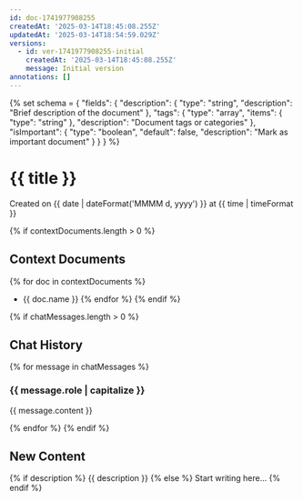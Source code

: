 ```yaml
---
id: doc-1741977908255
createdAt: '2025-03-14T18:45:08.255Z'
updatedAt: '2025-03-14T18:54:59.029Z'
versions:
  - id: ver-1741977908255-initial
    createdAt: '2025-03-14T18:45:08.255Z'
    message: Initial version
annotations: []
---
```


{% set schema = {
  "fields": {
    "description": {
      "type": "string",
      "description": "Brief description of the document"
    },
    "tags": {
      "type": "array",
      "items": {
        "type": "string"
      },
      "description": "Document tags or categories"
    },
    "isImportant": {
      "type": "boolean",
      "default": false,
      "description": "Mark as important document"
    }
  }
} %}

# {{ title }}

Created on {{ date | dateFormat('MMMM d, yyyy') }} at {{ time | timeFormat }}

{% if contextDocuments.length > 0 %}
## Context Documents

{% for doc in contextDocuments %}
- {{ doc.name }}
{% endfor %}
{% endif %}

{% if chatMessages.length > 0 %}
## Chat History

{% for message in chatMessages %}
### {{ message.role | capitalize }}

{{ message.content }}

{% endfor %}
{% endif %}

## New Content

{% if description %}
{{ description }}
{% else %}
Start writing here...
{% endif %}
